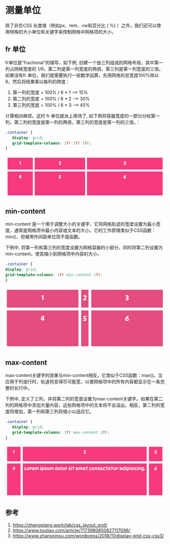 # 测量单位

除了非负CSS 长度值（例如px、rem、vw和百分比 ( %) ）之外，我们还可以使用特殊的大小单位和关键字来控制网格中网格项的大小。


## fr 单位

fr单位是“fractional”的缩写，如下例, 创建一个由三列组成的网格布局，其中第一列占网格宽度的 1/6，第二列是第一列宽度的两倍，第三列是第一列宽度的三倍。如果没有fr 单位，我们就需要执行一些数学运算，先用网格的总宽度100%除以6，然后将结果乘以每列的跨度：

1. 第一列的宽度 = 100% / 6 * 1 —> 15%
1. 第二列的宽度 = 100% / 6 * 2 —> 30%
1. 第三列的宽度 = 100% / 6 * 3 —> 45%

计算相对麻烦。这时 fr 单位就派上用场了, 如下例将容器宽度的一部分分给第一列，第二列的宽度是第一列的两倍，第三列的宽度是第一列的三倍。：


```css
.container {
   display: grid;
   grid-template-columns: 1fr 2fr 3fr;
}

```

![alt text](5测量单位/1.png)



## min-content

min-content 是一个用于调整大小的关键字，它将网格轨迹的宽度设置为最小宽度，通常是网格项中最小内容或文本的大小。它的工作原理类似于CSS函数：min()，但被用作间距单位而不是函数。

下例中, 将第一列和第三列的宽度设置为网格容器的小部分，同时将第二列设置为 min-content，使其缩小到网格项中内容的大小。


```css
.container {
display: grid;
grid-template-columns: 1fr min-content 1fr;
}
```

![alt text](5测量单位/2.png)



## max-content


max-content关键字的效果与min-content相反，它类似于CSS函数：max()。当应用于列或行时，轨道将变得尽可能宽，以便网格项中的所有内容都显示在一条完整的长行中。


下例中, 定义了三列，并将第二列的宽度设置为max-content关键字。如果在第二列的网格项中添加大量内容，这些网格项中的文本将不会溢出。相反，第二列的宽度将增加，第一列和第三列将缩小以适应它。
```css
.container {
   display: grid;
   grid-template-columns: 1fr max-content 1fr;
}

```

![alt text](5测量单位/3.png)



## 参考
1. https://zhangqiang.work/lab/css_layout_grid/
2. https://www.toutiao.com/article/7173980850827117096/
3. https://www.zhangxinxu.com/wordpress/2018/11/display-grid-css-css3/


